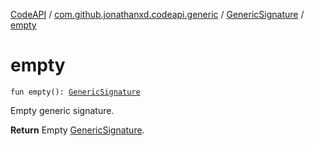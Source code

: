 [CodeAPI](../../index.md) / [com.github.jonathanxd.codeapi.generic](../index.md) / [GenericSignature](index.md) / [empty](.)

# empty

`fun empty(): `[`GenericSignature`](index.md)

Empty generic signature.

**Return**
Empty [GenericSignature](index.md).

